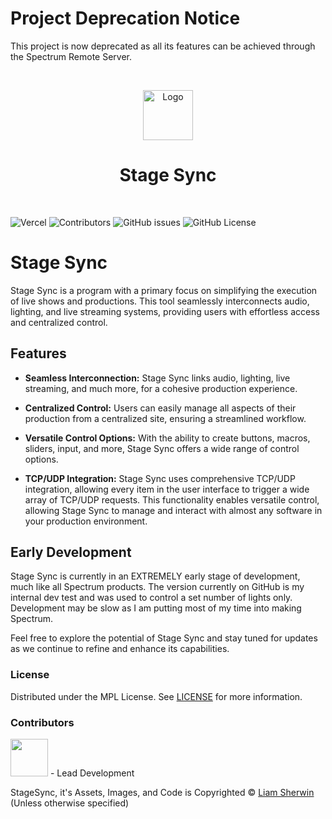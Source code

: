 # Project Deprecation Notice

This project is now deprecated as all its features can be achieved through the Spectrum Remote Server.

<br/>
<p align="center">
  <a href="https://github.com/SpectrumPro/StageSync/">
    <img src="https://serv.hnz.li/spectrum/logo/default.png" alt="Logo" width="80" height="80">
  </a>

  <h1 align="center">Stage Sync</h1>
  <br>

</p>

![Vercel](https://therealsujitk-vercel-badge.vercel.app/?app=spectrum-website) ![Contributors](https://img.shields.io/github/contributors/SpectrumPro/StageSync?color=dark-green) ![GitHub issues](https://img.shields.io/github/issues/SpectrumPro/StageSync) ![GitHub License](https://img.shields.io/github/license/SpectrumPro/StageSync)


# Stage Sync

Stage Sync is a program with a primary focus on simplifying the execution of live shows and productions. This tool seamlessly interconnects audio, lighting, and live streaming systems, providing users with effortless access and centralized control.

## Features

- **Seamless Interconnection:** Stage Sync links audio, lighting, live streaming, and much more, for a cohesive production experience.

- **Centralized Control:** Users can easily manage all aspects of their production from a centralized site, ensuring a streamlined workflow.

- **Versatile Control Options:** With the ability to create buttons, macros, sliders, input, and more, Stage Sync offers a wide range of control options.

- **TCP/UDP Integration:** Stage Sync uses comprehensive TCP/UDP integration, allowing every item in the user interface to trigger a wide array of TCP/UDP requests. This functionality enables versatile control, allowing Stage Sync to manage and interact with almost any software in your production environment.

## Early Development

Stage Sync is currently in an EXTREMELY early stage of development, much like all Spectrum products. The version currently on GitHub is my internal dev test and was used to control a set number of lights only. Development may be slow as I am putting most of my time into making Spectrum.

Feel free to explore the potential of Stage Sync and stay tuned for updates as we continue to refine and enhance its capabilities.


### License

Distributed under the MPL License. See [LICENSE](https://github.com/SpectrumPro/StageSync/blob/master/LICENSE) for more information.

### Contributors

[<img src="https://github.com/not-my-username.png" width="60px;"/>](https://github.com/not-my-username) - Lead Development 

StageSync, it's Assets, Images, and Code is Copyrighted © [Liam Sherwin](https://liamsherwin.tech) (Unless otherwise specified)

